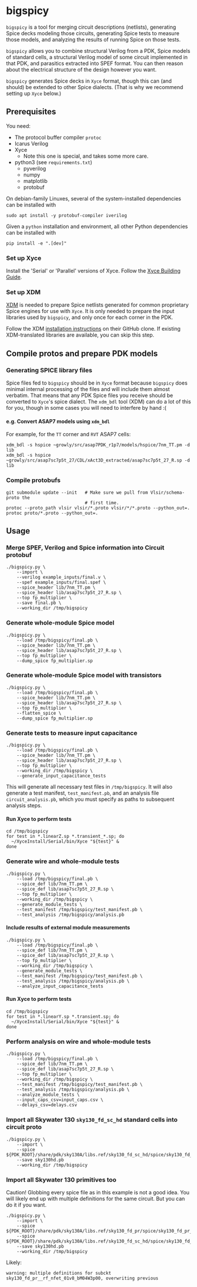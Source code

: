 # bigspicy

`bigspicy` is a tool for merging circuit descriptions (netlists), generating
Spice decks modeling those circuits, generating Spice tests to measure those
models, and analyzing the results of running Spice on those tests.

`bigspicy` allows you to combine structural Verilog from a PDK, Spice models of
standard cells, a structural Verilog model of some circuit implemented in that
PDK, and parasitics extracted into SPEF format. You can then reason about the
electrical structure of the design however you want.

`bigspicy` generates Spice decks in `Xyce` format, though this can (and should)
be extended to other Spice dialects. (That is why we recommend setting up
`Xyce` below.) 

## Prerequisites

You need:
- The protocol buffer compiler `protoc` 
- Icarus Verilog
- Xyce
  - Note this one is special, and takes some more care. 
- python3 (see `requirements.txt`)
  - pyverilog
  - numpy
  - matplotlib
  - protobuf

On debian-family Linuxes, several of the system-installed dependencies can be
installed with  

```
sudo apt install -y protobuf-compiler iverilog
```

Given a `python` installation and environment, all other Python dependencies can
be installed with  

```
pip install -e ".[dev]"
```

### Set up Xyce

Install the 'Serial' or 'Parallel' versions of Xyce. Follow the
[Xyce Building Guide](https://xyce.sandia.gov/documentation/BuildingGuide.html).

### Set up XDM

[XDM](https://github.com/Xyce/XDM) is needed to prepare Spice netlists generated
for common proprietary Spice engines for use with `Xyce`. It is only needed to
prepare the input libraries used by `bigspicy`, and only once for each corner in
the PDK.

Follow the XDM [installation instructions](https://github.com/Xyce/XDM) on their
GitHub clone. If existing XDM-translated libraries are available, you can skip
this step.

## Compile protos and prepare PDK models

### Generating SPICE library files

Spice files fed to `bigspicy` should be in `Xyce` format because `bigspicy` does
minimal internal processing of the files and will include them almost verbatim.
That means that any PDK Spice files you receive should be converted to `Xyce`'s
spice dialect. The `xdm_bdl` tool (XDM) can do a lot of this for you, though
in some cases you will need to interfere by hand :(

#### e.g. Convert ASAP7 models using `xdm_bdl`

For example, for the `TT` corner and `RVT` ASAP7 cells:
```
xdm_bdl -s hspice ~growly/src/asap7PDK_r1p7/models/hspice/7nm_TT.pm -d lib
xdm_bdl -s hspice ~growly/src/asap7sc7p5t_27/CDL/xAct3D_extracted/asap7sc7p5t_27_R.sp -d lib
```

### Compile protobufs

```
git submodule update --init   # Make sure we pull from Vlsir/schema-proto the
                              # first time.
protoc --proto_path vlsir vlsir/*.proto vlsir/*/*.proto --python_out=.
protoc proto/*.proto --python_out=.
```

## Usage


### Merge SPEF, Verilog and Spice information into Circuit protobuf

```
./bigspicy.py \
    --import \
    --verilog example_inputs/final.v \
    --spef example_inputs/final.spef \
    --spice_header lib/7nm_TT.pm \
    --spice_header lib/asap7sc7p5t_27_R.sp \
    --top fp_multiplier \
    --save final.pb \
    --working_dir /tmp/bigspicy
```

### Generate whole-module Spice model

```
./bigspicy.py \
    --load /tmp/bigspicy/final.pb \
    --spice_header lib/7nm_TT.pm \
    --spice_header lib/asap7sc7p5t_27_R.sp \
    --top fp_multiplier \
    --dump_spice fp_multiplier.sp
```

### Generate whole-module Spice model with transistors

```
./bigspicy.py \
    --load /tmp/bigspicy/final.pb \
    --spice_header lib/7nm_TT.pm \
    --spice_header lib/asap7sc7p5t_27_R.sp \
    --top fp_multiplier \
    --flatten_spice \
    --dump_spice fp_multiplier.sp
```

### Generate tests to measure input capacitance

```
./bigspicy.py \
    --load /tmp/bigspicy/final.pb \
    --spice_header lib/7nm_TT.pm \
    --spice_header lib/asap7sc7p5t_27_R.sp \
    --top fp_multiplier \
    --working_dir /tmp/bigspicy \
    --generate_input_capacitance_tests
```

This will generate all necessary test files in `/tmp/bigspicy`. It will also
generate a test manifest, `test_manifest.pb`, and an analysis file
`circuit_analysis.pb`, which you must specify as paths to subsequent analysis
steps.

#### Run Xyce to perform tests

```
cd /tmp/bigspicy
for test in *.linearZ.sp *.transient_*.sp; do
  ~/XyceInstall/Serial/bin/Xyce "${test}" &
done
```

### Generate wire and whole-module tests

```
./bigspicy.py \
    --load /tmp/bigspicy/final.pb \
    --spice_def lib/7nm_TT.pm \
    --spice_def lib/asap7sc7p5t_27_R.sp \
    --top fp_multiplier \
    --working_dir /tmp/bigspicy \
    --generate_module_tests \
    --test_manifest /tmp/bigspicy/test_manifest.pb \
    --test_analysis /tmp/bigspicy/analysis.pb
```

#### Include results of external module measurements

```
./bigspicy.py \
    --load /tmp/bigspicy/final.pb \
    --spice_def lib/7nm_TT.pm \
    --spice_def lib/asap7sc7p5t_27_R.sp \
    --top fp_multiplier \
    --working_dir /tmp/bigspicy \
    --generate_module_tests \
    --test_manifest /tmp/bigspicy/test_manifest.pb \
    --test_analysis /tmp/bigspicy/analysis.pb \
    --analyze_input_capacitance_tests
```

#### Run Xyce to perform tests

```
cd /tmp/bigspicy
for test in *.linearY.sp *.transient.sp; do
  ~/XyceInstall/Serial/bin/Xyce "${test}" &
done
```

### Perform analysis on wire and whole-module tests

```
./bigspicy.py \
    --load /tmp/bigspicy/final.pb \
    --spice_def lib/7nm_TT.pm \
    --spice_def lib/asap7sc7p5t_27_R.sp \
    --top fp_multiplier \
    --working_dir /tmp/bigspicy \
    --test_manifest /tmp/bigspicy/test_manifest.pb \
    --test_analysis /tmp/bigspicy/analysis.pb \
    --analyze_module_tests \
    --input_caps_csv=input_caps.csv \
    --delays_csv=delays.csv
```

### Import all Skywater 130 `sky130_fd_sc_hd` standard cells into circuit proto

```
./bigspicy.py \
    --import \
    --spice ${PDK_ROOT}/share/pdk/sky130A/libs.ref/sky130_fd_sc_hd/spice/sky130_fd_sc_hd.spice
    --save sky130hd.pb
    --working_dir /tmp/bigspicy
```

### Import all Skywater 130 primitives too

Caution! Globbing every spice file as in this example is not a good idea. You
will likely end up with multiple definitions for the same circuit. But you can
do it if you want.
```
./bigspicy.py \
    --import \
    --spice ${PDK_ROOT}/share/pdk/sky130A/libs.ref/sky130_fd_pr/spice/sky130_fd_pr__\*
    --spice ${PDK_ROOT}/share/pdk/sky130A/libs.ref/sky130_fd_sc_hd/spice/sky130_fd_sc_hd.spice
    --save sky130hd.pb
    --working_dir /tmp/bigspicy
```

Likely:
```
warning: multiple definitions for subckt sky130_fd_pr__rf_nfet_01v8_bM04W3p00, overwriting previous
```
